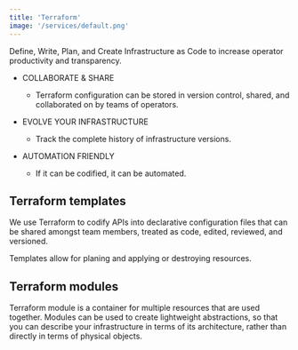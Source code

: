 ```yaml
---
title: 'Terraform'
image: '/services/default.png'
---
```


Define, Write, Plan, and Create Infrastructure as Code to increase operator productivity and transparency.

 - COLLABORATE & SHARE
   - Terraform configuration can be stored in version control, shared, and collaborated on by teams of operators.

- EVOLVE YOUR INFRASTRUCTURE
  - Track the complete history of infrastructure versions.

- AUTOMATION FRIENDLY
  - If it can be codified, it can be automated.

## Terraform templates

We use Terraform to codify APIs into declarative configuration files that can be shared amongst team members, treated as code, edited, reviewed, and versioned.

Templates allow for planing and applying or destroying resources.

## Terraform modules

Terraform module is a container for multiple resources that are used together. Modules can be used to create lightweight abstractions, so that you can describe your infrastructure in terms of its architecture, rather than directly in terms of physical objects.